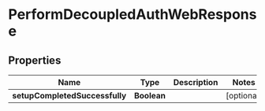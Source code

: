 
# PerformDecoupledAuthWebResponse

## Properties
Name | Type | Description | Notes
------------ | ------------- | ------------- | -------------
**setupCompletedSuccessfully** | **Boolean** |  |  [optional]



